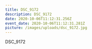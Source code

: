 ```yaml
---
title: DSC_9172
description: DSC_9172
date: 2020-10-06T11:12:31.256Z
event_date: 2020-10-06T11:12:31.281Z
picture: /images/uploads/dsc_9172.jpg
---
```

DSC_9172